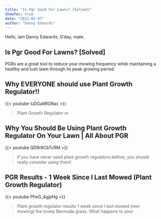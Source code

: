 ```yaml
---
title: "Is Pgr Good For Lawns? [Solved]"
ShowToc: true 
date: "2022-02-07"
author: "Danny Edwards" 
---
```


Hello, iam Danny Edwards, G’day, mate.
## Is Pgr Good For Lawns? [Solved]
PGRs are a great tool to reduce your mowing frequency while maintaining a healthy and lush lawn through its peak growing period.

## Why EVERYONE should use Plant Growth Regulator!!
{{< youtube luDGa6RORac >}}
>Plant Growth Regulator or 

## Why You Should Be Using Plant Growth Regulator On Your Lawn | All About PGR
{{< youtube QD9r8CbTcRM >}}
>If you have never used plant growth regulators before, you should really consider using them! 

## PGR Results - 1 Week Since I Last Mowed (Plant Growth Regulator)
{{< youtube PfwG_4gjpHg >}}
>Plant growth regulator results 1 week since I last mowed (reel mowing) the lovely Bermuda grass. What happens to your 

